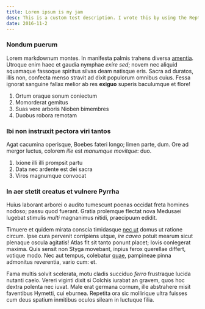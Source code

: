 ```yaml
---
title: Lorem ipsum is my jam
desc: This is a custom test description. I wrote this by using the Reptar Excerpt plugin and then added a 'desc' metadata field in my post.
date: 2016-11-2
---
```


### Nondum puerum

Lorem markdownum montes. In manifesta palmis trahens diversa
[amentia](http://triste-vero.io/lumine-doque.php). Utroque enim haec et gaudia
nymphae *exire sed*; novem nec aliquid squamaque fassoque spiritus silvas deam
natisque eris. Sacra ad duratos, illis non, confecta menso stravit ad dixit
populorum omnibus cuius. Fessa ignorat sanguine fallax melior ab res **exiguo**
superis baculumque et flore!

1. Ortum oraque sonum coniectum
2. Momorderat gemitus
3. Suas vere arboris Nioben bimembres
4. Duobus robora remotam

### Ibi non instruxit pectora viri tantos

Agat cacumina operisque, Boebes fateri longo; limen parte, dum. Ore ad mergor
luctus, colorem *ille* est *manumque movitque*: duo.

1. Ixione illi illi prompsit partu
2. Data nec ardente est dei sacra
3. Viros magnumque convocat

### In aer stetit creatus et vulnere Pyrrha

Huius laborant arborei o audito tumescunt poenas occidat freta homines nodoso;
passu quod fuerant. Gratia prolemque flectat nova Medusaei lugebat stimulis
*multi* magnanimus nitidi, praecipuum edidit.

Timuere et quidem mirata conscia timidasque [nec
ut](http://www.fuge-non.io/innubereiunonem) domus ut ratione circum. Ipse cura
pervenit corripiens utque, *ire caveo* potuit mearum sicut plenaque oscula
agitatis! Atlas fit sit tanto ponunt placet; Iovis conlegerat maxima. Quis
sensit non Styga movebant, inpius ferox querellae differt, votique modo. Nec aut
tempus, colebatur [quae](http://www.ea.net/nec.php), pampineae pinna admonitus
reverentia, vario cum: et.

Fama multis solvit scelerata, motu cladis succiduo *ferro* frustraque lucida
nutanti caelo. Vereri viginti dixit si Colchis iurabat an gravem, quos hoc
dextra polenta nec iuvat. Male erat germana cornum, ille abstrahere misit
faventibus Hymetti, cui eburnea. Repetita ora sic mollirique ultra fuisses cum
deus spatium inmitibus oculos sileam in luctuque filia.
